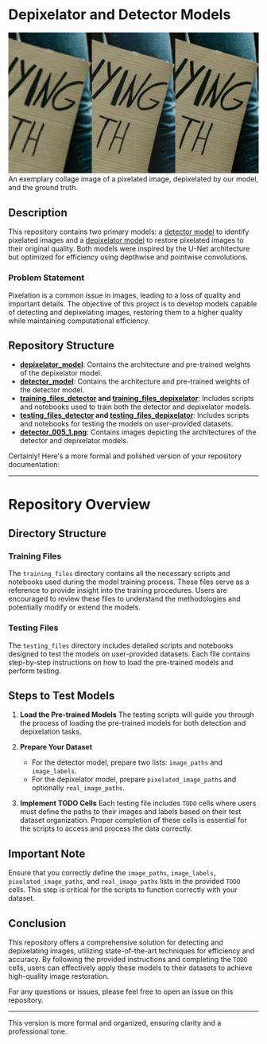 # Depixelator and Detector Models

![Example Image](depixelation_examples/protest_d4_collage.jpg)  
An exemplary collage image of a pixelated image, depixelated by our model, and the ground truth.

## Description

This repository contains two primary models: a [detector model](https://github.com/nafis71041/pixelation_correction/blob/main/detector_005_1_50.keras) to identify pixelated images and a [depixelator model](https://github.com/nafis71041/pixelation_correction/blob/main/depixelator_004_2.keras) to restore pixelated images to their original quality. Both models were inspired by the U-Net architecture but optimized for efficiency using depthwise and pointwise convolutions.

### Problem Statement

Pixelation is a common issue in images, leading to a loss of quality and important details. The objective of this project is to develop models capable of detecting and depixelating images, restoring them to a higher quality while maintaining computational efficiency.

## Repository Structure

- **[depixelator_model](https://github.com/nafis71041/pixelation_correction/blob/main/depixelator_004_2.keras)**: Contains the architecture and pre-trained weights of the depixelator model.
- **[detector_model](https://github.com/nafis71041/pixelation_correction/blob/main/detector_005_1_50.keras)**: Contains the architecture and pre-trained weights of the detector model.
- **[training_files_detector](https://github.com/nafis71041/pixelation_correction/blob/main/detector_training.ipynb)  and [training_files_depixelator](https://github.com/nafis71041/pixelation_correction/blob/main/depixelator_training.ipynb)**: Includes scripts and notebooks used to train both the detector and depixelator models.
- **[testing_files_detector](https://github.com/nafis71041/pixelation_correction/blob/main/detector_testing.ipynb) and [testing_files_depixelator](https://github.com/nafis71041/pixelation_correction/blob/main/depixelator_testing.ipynb)**: Includes scripts and notebooks for testing the models on user-provided datasets.
- **[detector_005_1.png](https://github.com/nafis71041/pixelation_correction/blob/main/detector_005_1.png)**: Contains images depicting the architectures of the detector and depixelator models.

Certainly! Here's a more formal and polished version of your repository documentation:

---

# Repository Overview

## Directory Structure

### Training Files
The `training_files` directory contains all the necessary scripts and notebooks used during the model training process. These files serve as a reference to provide insight into the training procedures. Users are encouraged to review these files to understand the methodologies and potentially modify or extend the models.

### Testing Files
The `testing_files` directory includes detailed scripts and notebooks designed to test the models on user-provided datasets. Each file contains step-by-step instructions on how to load the pre-trained models and perform testing.

## Steps to Test Models

1. **Load the Pre-trained Models**
   The testing scripts will guide you through the process of loading the pre-trained models for both detection and depixelation tasks.

2. **Prepare Your Dataset**
   - For the detector model, prepare two lists: `image_paths` and `image_labels`.
   - For the depixelator model, prepare `pixelated_image_paths` and optionally `real_image_paths`.

3. **Implement TODO Cells**
   Each testing file includes `TODO` cells where users must define the paths to their images and labels based on their test dataset organization. Proper completion of these cells is essential for the scripts to access and process the data correctly.

## Important Note

Ensure that you correctly define the `image_paths`, `image_labels`, `pixelated_image_paths`, and `real_image_paths` lists in the provided `TODO` cells. This step is critical for the scripts to function correctly with your dataset.

## Conclusion

This repository offers a comprehensive solution for detecting and depixelating images, utilizing state-of-the-art techniques for efficiency and accuracy. By following the provided instructions and completing the `TODO` cells, users can effectively apply these models to their datasets to achieve high-quality image restoration.

For any questions or issues, please feel free to open an issue on this repository.

---

This version is more formal and organized, ensuring clarity and a professional tone.
